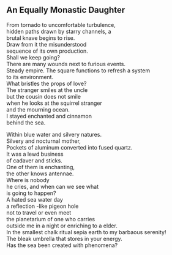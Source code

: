 An Equally Monastic Daughter
----------------------------
From tornado to uncomfortable turbulence,  
hidden paths drawn by starry channels, a  
brutal knave begins to rise.  
Draw from it the misunderstood  
sequence of its own production.  
Shall we keep going?  
There are many wounds next to furious events.  
Steady empire. The square functions to refresh a system  
to its environment.  
What bristles the props of love?  
The stranger smiles at the uncle  
but the cousin does not smile  
when he looks at the squirrel stranger  
and the mourning ocean.  
I stayed enchanted and cinnamon  
behind the sea.  
  
Within blue water and silvery natures.  
Silvery and nocturnal mother,  
Pockets of aluminum converted into fused quartz.  
It was a lewd business  
of cadaver and sticks.  
One of them is enchanting,  
the other knows antennae.  
Where is nobody  
he cries, and when can we see what  
is going to happen?  
A hated sea water day  
a reflection -like pigeon hole  
not to travel or even meet  
the planetarium of one who carries  
outside me in a night or enriching to a elder.  
In the smallest chalk ritual sepia earth to my barbaous serenity!  
The bleak umbrella that stores in your energy.  
Has the sea been created with phenomena?  
